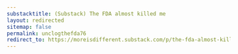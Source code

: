 ```yaml
---
substacktitle: (Substack) The FDA almost killed me
layout: redirected
sitemap: false
permalink: unclogthefda76
redirect_to: https://moreisdifferent.substack.com/p/the-fda-almost-killed-me
---
```

